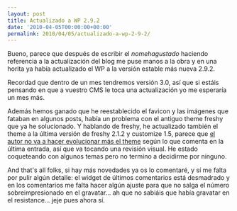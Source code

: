 ```yaml
---
layout: post
title: Actualizado a WP 2.9.2
date: '2010-04-05T00:00:00+00:00'
permalink: 2010/04/05/actualizado-a-wp-2-9-2/
---
```

Bueno, parece que después de escribir el *nomehagustado* haciendo referencia a la actualización del blog me puse manos a la obra y en una horita ya había actualizado el WP a la versión estable más nueva 2.9.2.

Recordad que dentro de un mes tendremos versión 3.0, así que si estáis pensando en que a vuestro CMS le toca una actualización yo me esperaría un mes más.

Además hemos ganado que he reestablecido el favicon y las imágenes que fataban en algunos posts, había un problema con el antiguo theme freshy que ya he solucionado. Y hablando de freshy, he actualizado también el theme a la última versión de freshy 2.1.2 y customize 1.5, parece que [el autor no va a hacer evolucionar más el theme](http://www.jide.fr/english/freshy-2-and-customize-updated-for-wordpress-29) según lo que comenta en la última entrada, así que va tocando una revisión visual. He estado coqueteando con algunos temas pero no termino a decidirme por ninguno. 

And that's all folks, si hay más novedades ya os lo comentaré, y sí me falta por pulir algún detalle: el widget de últimos comentarios está desmadrado y en los comentarios me falta hacer algún ajuste para que no salga el número sobreimpresionado en el gravatar... ah que no sabiáis que había gravatar en el resistance... jeje pues ahora sí.
